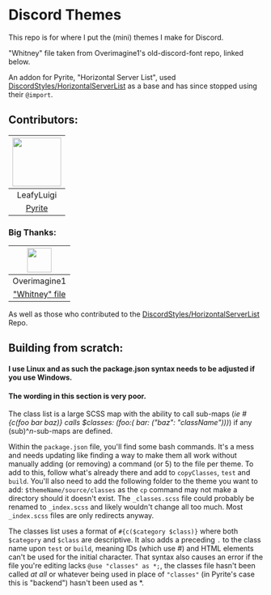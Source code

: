 # Discord Themes

This repo is for where I put the (mini) themes I make for Discord.

"Whitney" file taken from Overimagine1's old-discord-font repo, linked below.

An addon for Pyrite, "Horizontal Server List", used [DiscordStyles/HorizontalServerList](https://github.com/DiscordStyles/HorizontalServerList) as a base and has since stopped using their `@import`.

## Contributors:

| <a href="https://github.com/LeafyLuigi" target="_blank"> <img src="https://avatars.githubusercontent.com/u/13402990?v=4" alt="" width="96px" height="96px"> </a> | 
|:-:|
| LeafyLuigi |
| <a href="https://github.com/LeafyLuigi/discord-themes/tree/master/pyrite" target="_blank">Pyrite</a> |

### Big Thanks:

| <a href="https://github.com/Overimagine1" target="_blank"> <img src="https://avatars.githubusercontent.com/u/79660414?v=4" alt="" width="48px" height="48px"/> </a> |
|:-:|
| Overimagine1 |
| <a href="https://github.com/Overimagine1/old-discord-font" target="_blank">"Whitney" file</a> |

As well as those who contributed to the [DiscordStyles/HorizontalServerList](https://github.com/DiscordStyles/HorizontalServerList) Repo.

## Building from scratch:

#### I use Linux and as such the package.json syntax needs to be adjusted if you use Windows.
#### The wording in this section is very poor.

The class list is a large SCSS map with the ability to call sub-maps (_ie #{c(foo bar baz)} calls $classes: (foo:( bar: ("baz": "className")))_) if any (sub)^*n*-sub-maps are defined.

Within the `package.json` file, you'll find some bash commands. It's a mess and needs updating like finding a way to make them all work without manually adding (or removing) a command (or 5) to the file per theme. To add to this, follow what's already there and add to `copyClasses`, `test` and `build`. You'll also need to add the following folder to the theme you want to add: `$themeName/source/classes` as the `cp` command may not make a directory should it doesn't exist. The `_classes.scss` file could probably be renamed to `_index.scss` and likely wouldn't change all too much. Most `_index.scss` files are only redirects anyway.

The classes list uses a format of `#{c($category $class)}` where both `$category` and `$class` are descriptive. It also adds a preceding `.` to the class name upon `test` or `build`, meaning IDs (which use #) and HTML elements can't be used for the initial character. That syntax also causes an error if the file you're editing lacks `@use "classes" as *;`, the classes file hasn't been called _at all_ or whatever being used in place of `"classes"` (in Pyrite's case this is "backend") hasn't been used as *.
